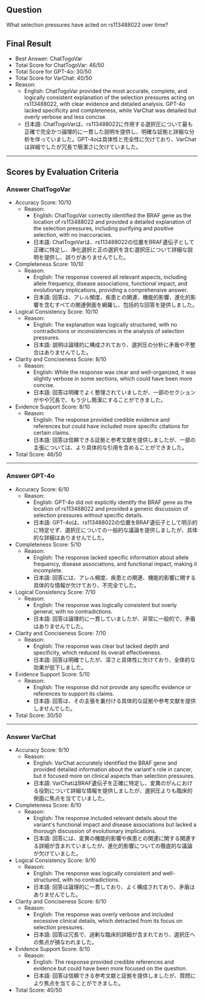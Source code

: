 ## Question

What selection pressures have acted on rs113488022 over time?

## Final Result

- Best Answer: ChatTogoVar
- Total Score for ChatTogoVar: 46/50
- Total Score for GPT-4o: 30/50
- Total Score for VarChat: 40/50
- Reason:
  - English: ChatTogoVar provided the most accurate, complete, and logically consistent explanation of the selection pressures acting on rs113488022, with clear evidence and detailed analysis. GPT-4o lacked specificity and completeness, while VarChat was detailed but overly verbose and less concise.
  - 日本語: ChatTogoVarは、rs113488022に作用する選択圧について最も正確で完全かつ論理的に一貫した説明を提供し、明確な証拠と詳細な分析を伴っていました。GPT-4oは具体性と完全性に欠けており、VarChatは詳細でしたが冗長で簡潔さに欠けていました。

---

## Scores by Evaluation Criteria

### Answer ChatTogoVar
- Accuracy Score: 10/10
  - Reason: 
    - English: ChatTogoVar correctly identified the BRAF gene as the location of rs113488022 and provided a detailed explanation of the selection pressures, including purifying and positive selection, with no inaccuracies.
    - 日本語: ChatTogoVarは、rs113488022の位置をBRAF遺伝子として正確に特定し、浄化選択と正の選択を含む選択圧について詳細な説明を提供し、誤りがありませんでした。
- Completeness Score: 10/10
  - Reason: 
    - English: The response covered all relevant aspects, including allele frequency, disease associations, functional impact, and evolutionary implications, providing a comprehensive answer.
    - 日本語: 回答は、アレル頻度、疾患との関連、機能的影響、進化的影響を含むすべての関連側面を網羅し、包括的な回答を提供しました。
- Logical Consistency Score: 10/10
  - Reason: 
    - English: The explanation was logically structured, with no contradictions or inconsistencies in the analysis of selection pressures.
    - 日本語: 説明は論理的に構成されており、選択圧の分析に矛盾や不整合はありませんでした。
- Clarity and Conciseness Score: 8/10
  - Reason: 
    - English: While the response was clear and well-organized, it was slightly verbose in some sections, which could have been more concise.
    - 日本語: 回答は明確でよく整理されていましたが、一部のセクションがやや冗長で、もう少し簡潔にすることができました。
- Evidence Support Score: 8/10
  - Reason: 
    - English: The response provided credible evidence and references but could have included more specific citations for certain claims.
    - 日本語: 回答は信頼できる証拠と参考文献を提供しましたが、一部の主張については、より具体的な引用を含めることができました。
- Total Score: 46/50

---

### Answer GPT-4o
- Accuracy Score: 6/10
  - Reason: 
    - English: GPT-4o did not explicitly identify the BRAF gene as the location of rs113488022 and provided a generic discussion of selection pressures without specific details.
    - 日本語: GPT-4oは、rs113488022の位置をBRAF遺伝子として明示的に特定せず、選択圧についての一般的な議論を提供しましたが、具体的な詳細はありませんでした。
- Completeness Score: 5/10
  - Reason: 
    - English: The response lacked specific information about allele frequency, disease associations, and functional impact, making it incomplete.
    - 日本語: 回答には、アレル頻度、疾患との関連、機能的影響に関する具体的な情報が欠けており、不完全でした。
- Logical Consistency Score: 7/10
  - Reason: 
    - English: The response was logically consistent but overly general, with no contradictions.
    - 日本語: 回答は論理的に一貫していましたが、非常に一般的で、矛盾はありませんでした。
- Clarity and Conciseness Score: 7/10
  - Reason: 
    - English: The response was clear but lacked depth and specificity, which reduced its overall effectiveness.
    - 日本語: 回答は明確でしたが、深さと具体性に欠けており、全体的な効果が低下しました。
- Evidence Support Score: 5/10
  - Reason: 
    - English: The response did not provide any specific evidence or references to support its claims.
    - 日本語: 回答は、その主張を裏付ける具体的な証拠や参考文献を提供しませんでした。
- Total Score: 30/50

---

### Answer VarChat
- Accuracy Score: 9/10
  - Reason: 
    - English: VarChat accurately identified the BRAF gene and provided detailed information about the variant's role in cancer, but it focused more on clinical aspects than selection pressures.
    - 日本語: VarChatはBRAF遺伝子を正確に特定し、変異のがんにおける役割について詳細な情報を提供しましたが、選択圧よりも臨床的側面に焦点を当てていました。
- Completeness Score: 8/10
  - Reason: 
    - English: The response included relevant details about the variant's functional impact and disease associations but lacked a thorough discussion of evolutionary implications.
    - 日本語: 回答には、変異の機能的影響や疾患との関連に関する関連する詳細が含まれていましたが、進化的影響についての徹底的な議論が欠けていました。
- Logical Consistency Score: 9/10
  - Reason: 
    - English: The response was logically consistent and well-structured, with no contradictions.
    - 日本語: 回答は論理的に一貫しており、よく構成されており、矛盾はありませんでした。
- Clarity and Conciseness Score: 6/10
  - Reason: 
    - English: The response was overly verbose and included excessive clinical details, which detracted from its focus on selection pressures.
    - 日本語: 回答は冗長で、過剰な臨床的詳細が含まれており、選択圧への焦点が損なわれました。
- Evidence Support Score: 8/10
  - Reason: 
    - English: The response provided credible references and evidence but could have been more focused on the question.
    - 日本語: 回答は信頼できる参考文献と証拠を提供しましたが、質問により焦点を当てることができました。
- Total Score: 40/50